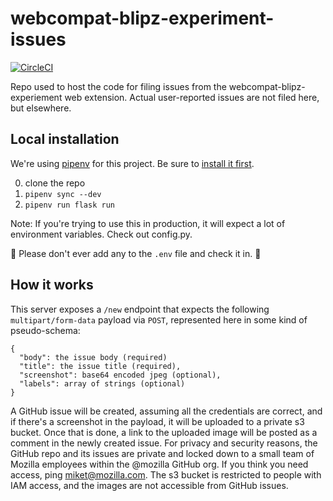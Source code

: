 # webcompat-blipz-experiment-issues

[![CircleCI](https://circleci.com/gh/mozilla/webcompat-blipz-experiment-issues.svg?style=svg&circle-token=85b98f657531c7f90e84082cd9220d1babf27fd6)](https://circleci.com/gh/mozilla/webcompat-blipz-experiment-issues)

Repo used to host the code for filing issues from the webcompat-blipz-experiement web extension. Actual user-reported issues are not filed here, but elsewhere.

## Local installation

We're using [pipenv](https://docs.pipenv.org/) for this project. Be sure to [install it first](https://docs.pipenv.org/#install-pipenv-today).

0. clone the repo
1. `pipenv sync --dev`
2. `pipenv run flask run`

Note: If you're trying to use this in production, it will expect a lot of environment variables. Check out config.py.

🚨 Please don't ever add any to the `.env` file and check it in. 🚨

## How it works

This server exposes a `/new` endpoint that expects the following `multipart/form-data` payload via `POST`, represented here in some kind of pseudo-schema:

```
{
  "body": the issue body (required)
  "title": the issue title (required),
  "screenshot": base64 encoded jpeg (optional),
  "labels": array of strings (optional)
}
```

A GitHub issue will be created, assuming all the credentials are correct, and if there's a screenshot in the payload, it will be uploaded to a private s3 bucket. Once that is done, a link to the uploaded image will be posted as a comment in the newly created issue. For privacy and security reasons, the GitHub repo and its issues are private and locked down to a small team of Mozilla employees within the @mozilla GitHub org. If you think you need access, ping miket@mozilla.com. The s3 bucket is restricted to people with IAM access, and the images are not accessible from GitHub issues.
